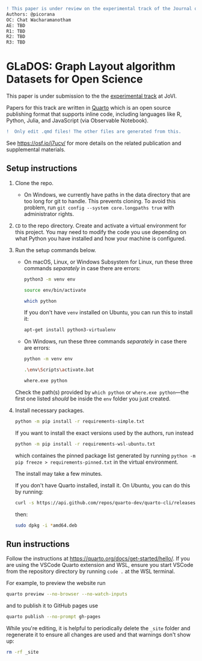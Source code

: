 ```diff
! This paper is under review on the experimental track of the Journal of Visualization and Interaction.
Authors: @picorana
OC: Chat Wacharamanotham
AE: TBD
R1: TBD
R2: TBD
R3: TBD
```

# GLaDOS: Graph Layout algorithm Datasets for Open Science

This paper is under submission to the the [experimental track](https://www.journalovi.org/submit.html#experimental) at JoVI.

Papers for this track are written in [Quarto](https://quarto.org/) which is an open source publishing format that supports inline code, including languages like R, Python, Julia, and JavaScript (via Observable Notebook).

```diff
!  Only edit .qmd files! The other files are generated from this.
```

See <https://osf.io/j7ucv/> for more details on the related publication and supplemental materials.

## Setup instructions

1. Clone the repo.

   * On Windows, we currently have paths in the data directory that are too long for git to handle. This prevents cloning. To avoid this problem, run `git config --system core.longpaths true` with administrator rights.

2. `CD` to the repo directory. Create and activate a virtual environment for this project. You may need to modify the code you use depending on what Python you have installed and how your machine is configured.
3. Run the setup commands below.

    * On macOS, Linux, or Windows Subsystem for Linux, run these three commands *separately* in case there are errors:

        ```bash
        python3 -m venv env
        ```

        ```bash
        source env/bin/activate
        ```

        ```bash
        which python
        ```

        If you don't have `venv` installed on Ubuntu, you can run this to install it:

        ```bash
        apt-get install python3-virtualenv
        ```

    * On Windows, run these three commands *separately* in case there are errors:

        ```bash
        python -m venv env
        ```

        ```bash
        .\env\Scripts\activate.bat
        ```

        ```bash
        where.exe python
        ```

    Check the path(s) provided by `which python` or `where.exe python`—the first one listed *should* be inside the `env` folder you just created.

4. Install necessary packages.

    ```bash
    python -m pip install -r requirements-simple.txt
    ```

    If you want to install the exact versions used by the authors, run instead

    ```bash
    python -m pip install -r requirements-wsl-ubuntu.txt
    ```

    which containes the pinned package list generated by running `python -m pip freeze > requirements-pinned.txt` in the virtual environment.

    The install may take a few minutes.

    If you don't have Quarto installed, install it. On Ubuntu, you can do this by running:

    ```bash
    curl -s https://api.github.com/repos/quarto-dev/quarto-cli/releases/latest | grep "browser_download_url.*amd64.deb" | cut -d : -f 2,3 | tr -d \" | wget -qi -
    ```

    then:

    ```bash
    sudo dpkg -i *amd64.deb
    ```

## Run instructions

Follow the instructions at <https://quarto.org/docs/get-started/hello/>. If you are using the VSCode Quarto extension and WSL, ensure you start VSCode from the repository directory by running `code .` at the WSL terminal.

For example, to preview the website run

```bash
quarto preview --no-browser --no-watch-inputs
```

and to publish it to GitHub pages use

```bash
quarto publish --no-prompt gh-pages
```

While you're editing, it is helpful to periodically delete the `_site` folder and regenerate it to ensure all changes are used and that warnings don't show up:

```bash
rm -rf _site
```
